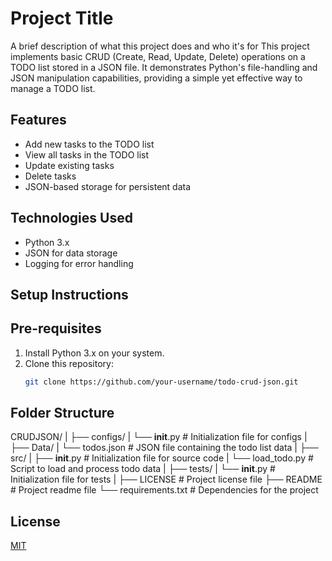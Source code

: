 
# Project Title

A brief description of what this project does and who it's for
This project implements basic CRUD (Create, Read, Update, Delete) operations on a TODO list stored in a JSON file. It demonstrates Python's file-handling and JSON manipulation capabilities, providing a simple yet effective way to manage a TODO list.


## Features

- Add new tasks to the TODO list
- View all tasks in the TODO list
- Update existing tasks
- Delete tasks
- JSON-based storage for persistent data


## Technologies Used
- Python 3.x
- JSON for data storage
- Logging for error handling
## Setup Instructions

## Pre-requisites
1. Install Python 3.x on your system.
2. Clone this repository:
   ```bash
   git clone https://github.com/your-username/todo-crud-json.git
   
## Folder Structure
CRUDJSON/
|
├── configs/
|   └── __init__.py          # Initialization file for configs
|
├── Data/
|   └── todos.json           # JSON file containing the todo list data
|
├── src/
|   ├── __init__.py          # Initialization file for source code
|   └── load_todo.py         # Script to load and process todo data
|
├── tests/
|   └── __init__.py          # Initialization file for tests
|
├── LICENSE                  # Project license file
├── README                   # Project readme file
└── requirements.txt         # Dependencies for the project
## License

[MIT](https://choosealicense.com/licenses/mit/)


